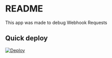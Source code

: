 # README

This app was made to debug Webhook Requests

## Quick deploy

[![Deploy](https://www.herokucdn.com/deploy/button.svg)](https://heroku.com/deploy)
